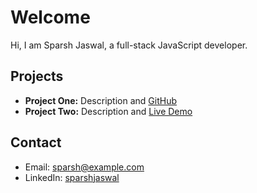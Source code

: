 # Welcome

Hi, I am Sparsh Jaswal, a full-stack JavaScript developer.

## Projects

- **Project One:** Description and [GitHub](https://github.com/sparshjaswal/project-one)
- **Project Two:** Description and [Live Demo](https://example.com)

## Contact

- Email: sparsh@example.com
- LinkedIn: [sparshjaswal](https://www.linkedin.com/in/sparshjaswal)
